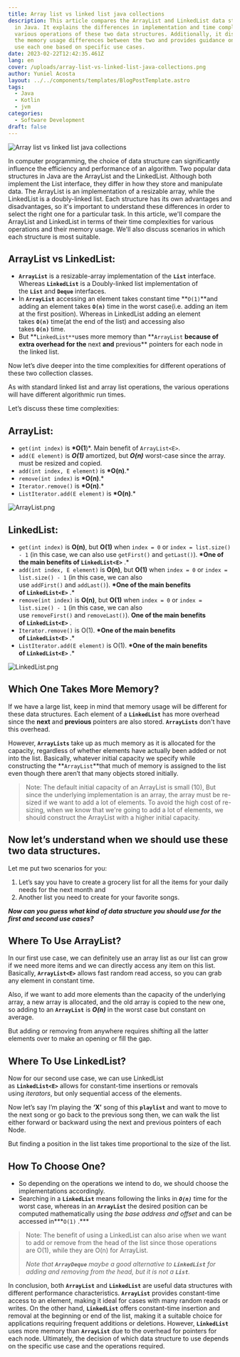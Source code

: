 ```yaml
---
title: Array list vs linked list java collections
description: This article compares the ArrayList and LinkedList data structures
  in Java. It explains the differences in implementation and time complexity for
  various operations of these two data structures. Additionally, it discusses
  the memory usage differences between the two and provides guidance on when to
  use each one based on specific use cases.
date: 2023-02-22T12:42:35.461Z
lang: en
cover: /uploads/array-list-vs-linked-list-java-collections.png
author: Yuniel Acosta
layout: ../../components/templates/BlogPostTemplate.astro
tags:
  - Java
  - Kotlin
  - jvm
categories:
  - Software Development
draft: false
---
```

![Array list vs linked list java collections](/uploads/array-list-vs-linked-list-java-collections.png "Array list vs linked list java collections")

In computer programming, the choice of data structure can significantly influence the efficiency and performance of an algorithm. Two popular data structures in Java are the ArrayList and the LinkedList. Although both implement the List interface, they differ in how they store and manipulate data. The ArrayList is an implementation of a resizable array, while the LinkedList is a doubly-linked list. Each structure has its own advantages and disadvantages, so it's important to understand these differences in order to select the right one for a particular task. In this article, we'll compare the ArrayList and LinkedList in terms of their time complexities for various operations and their memory usage. We'll also discuss scenarios in which each structure is most suitable.

## **ArrayList vs LinkedList:**

* **`ArrayList`** is a resizable-array implementation of the **`List`** interface. Whereas **`LinkedList`** is a Doubly-linked list implementation of the **`List`** and **`Deque`** interfaces.
* In **`ArrayList`** accessing an element takes constant time **`O(1)`**and adding an element takes **`O(n)`** time in the worst case(i.e. adding an item at the first position). Whereas in LinkedList adding an element takes **`O(n)`** time(at the end of the list) and accessing also takes **`O(n)`** time.
* But **`LinkedList**`uses more memory than **`ArrayList` **because of extra overhead for the** next **and** previous\*\* pointers for each node in the linked list.

Now let’s dive deeper into the time complexities for different operations of these two collection classes.

As with standard linked list and array list operations, the various operations will have different algorithmic run times.

Let’s discuss these time complexities:

## **ArrayList<E>:**

* `get(int index)` is **\*O(1**)*. Main benefit of `ArrayList<E>`.
* `add(E element)` is ***O(1)*** amortized, but ***O(n)*** worst-case since the array. must be resized and copied.
* `add(int index, E element)` is **\*O(n)**.*
* `remove(int index)` is **\*O(n)**.*
* `Iterator.remove()` is **\*O(n)**.*
* `ListIterator.add(E element)` is **\*O(n)**.*

![ArrayList.png](public/uploads/arraylist.png "ArrayList")

## **LinkedList<E>:**

* `get(int index)` is **O(n)**, but **O(1)** when `index = 0` or `index = list.size() - 1` (in this case, we can also use `getFirst()` and `getLast()`). **\*One of the main benefits of `LinkedList<E>`** .*
* `add(int index, E element)` is **O(n)**, but **O(1)** when `index = 0` or `index = list.size() - 1` (in this case, we can also use `addFirst()` and `addLast()`). **\*One of the main benefits of `LinkedList<E>`** .*
* `remove(int index)` is **O(n)**, but **O(1)** when `index = 0` or `index = list.size() - 1` (in this case, we can also use `removeFirst()` and `removeLast()`). **One of the main benefits of `LinkedList<E>`** .
* `Iterator.remove()` is O(1). **\*One of the main benefits of `LinkedList<E>`** .*
* `ListIterator.add(E element)` is O(1). **\*One of the main benefits of `LinkedList<E>`** .*

![LinkedList.png](public/uploads/linkedlist.png "LinkedList")

## **Which One Takes More Memory?**

If we have a large list, keep in mind that memory usage will be different for these data structures. Each element of a **`LinkedList`** has more overhead since the **next** and **previous** pointers are also stored. **`ArrayLists`** don't have this overhead.

However, **`ArrayLists`** take up as much memory as it is allocated for the capacity, regardless of whether elements have actually been added or not into the list. Basically, whatever initial capacity we specify while constructing the **`ArrayList`**that much of memory is assigned to the list even though there aren’t that many objects stored initially.

> Note: The default initial capacity of an ArrayList is small (10), But since the underlying implementation is an array, the array must be re-sized if we want to add a lot of elements. To avoid the high cost of re-sizing, when we know that we're going to add a lot of elements, we should construct the ArrayList with a higher initial capacity.

## **Now let’s understand when we should use these two data structures.**

Let me put two scenarios for you:

1. Let’s say you have to create a grocery list for all the items for your daily needs for the next month and
2. Another list you need to create for your favorite songs.

***Now can you guess what kind of data structure you should use for the first and second use cases?***

## **Where To Use ArrayList?**

In our first use case, we can definitely use an array list as our list can grow if we need more items and we can directly access any item on this list. Basically, **`ArrayList<E>`** allows fast random read access, so you can grab any element in constant time.

Also, if we want to add more elements than the capacity of the underlying array, a new array is allocated, and the old array is copied to the new one, so adding to an **`ArrayList`** is ***O(n)*** in the worst case but constant on average.

But adding or removing from anywhere requires shifting all the latter elements over to make an opening or fill the gap.

## **Where To Use LinkedList?**

Now for our second use case, we can use LinkedList as **`LinkedList<E>`** allows for constant-time insertions or removals using *iterators*, but only sequential access of the elements.

Now let’s say I’m playing the **‘X’** song of this **`playlist`** and want to move to the next song or go back to the previous song then, we can walk the list either forward or backward using the next and previous pointers of each Node.

But finding a position in the list takes time proportional to the size of the list.

## **How To Choose One?**

* So depending on the operations we intend to do, we should choose the implementations accordingly.
* Searching in a **`LinkedList`** means following the links in ***`O(n)`*** time for the worst case, whereas in an **`ArrayList`** the desired position can be computed mathematically using *the base address and offset* and can be accessed in***`O(1)` .***

> Note: The benefit of using a LinkedList can also arise when we want to add or remove from the head of the list since those operations are O(1), while they are O(n) for ArrayList.
>
> *Note that **`ArrayDeque`** maybe a good alternative to **`LinkedList`** for adding and removing from the head, but it is not a **`List`**.*

In conclusion, both **`ArrayList`** and **`LinkedList`** are useful data structures with different performance characteristics. **`ArrayList`** provides constant-time access to an element, making it ideal for cases with many random reads or writes. On the other hand, **`LinkedList`** offers constant-time insertion and removal at the beginning or end of the list, making it a suitable choice for applications requiring frequent additions or deletions. However, **`LinkedList`** uses more memory than **`ArrayList`** due to the overhead for pointers for each node. Ultimately, the decision of which data structure to use depends on the specific use case and the operations required.
